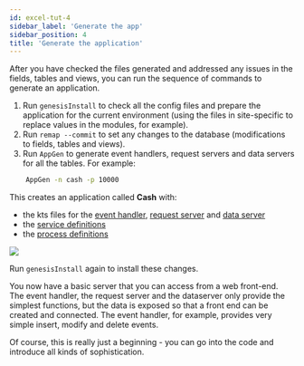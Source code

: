 ```yaml
---
id: excel-tut-4
sidebar_label: 'Generate the app'
sidebar_position: 4
title: 'Generate the application'
---
```







After you have checked the files generated and addressed any issues in the fields, tables and views, you can run the sequence of commands to generate an application.

1. Run `genesisInstall` to check all the config files and prepare the application for the current environment (using the files in site-specific to replace values in the modules, for example).
2. Run `remap --commit` to set any changes to the database (modifications to fields, tables and views).
3. Run `AppGen` to generate event handlers,  request servers and data servers for all the tables. For example:

```bash
    AppGen -n cash -p 10000
```

This creates an application called **Cash** with:

* the kts files for the  [event handler](/tutorials/excel-to-genesis/Files/excel-tut-5/), [request server](/tutorials/excel-to-genesis/Files/excel-tut-6/) and [data server](/tutorials/excel-to-genesis/Files/excel-tut-7/)
* the [service definitions](/tutorials/excel-to-genesis/Files/excel-tut-10/)
* the [process definitions](/tutorials/excel-to-genesis/Files/excel-tut-9/)

![](/img/built-by-appgen.png)

Run `genesisInstall` again to install these changes.

You now have a basic server that you can access from a web front-end. The event handler, the request server and the dataserver only provide the simplest functions, but the data is exposed so that a front end can be created and connected. The event handler, for example, provides very simple insert, modify and delete events.

Of course, this is really just a beginning - you can go into the code and introduce all kinds of sophistication.
